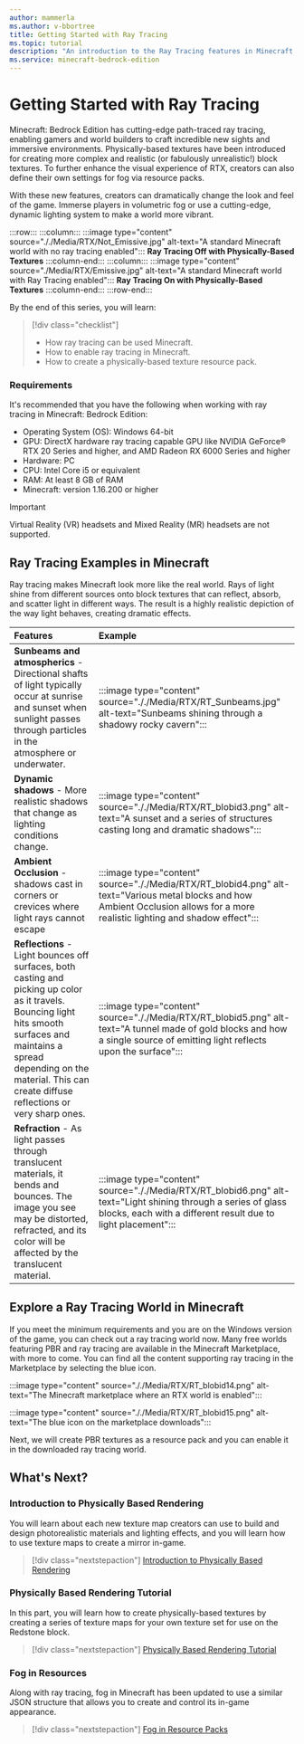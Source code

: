 ```yaml
---
author: mammerla
ms.author: v-bbortree
title: Getting Started with Ray Tracing
ms.topic: tutorial
description: "An introduction to the Ray Tracing features in Minecraft: Bedrock Edition."
ms.service: minecraft-bedrock-edition
---
```


# Getting Started with Ray Tracing

Minecraft: Bedrock Edition has cutting-edge path-traced ray tracing, enabling gamers and world builders to craft incredible new sights and immersive environments. Physically-based textures have been introduced for creating more complex and realistic (or fabulously unrealistic!) block textures. To further enhance the visual experience of RTX, creators can also define their own settings for fog via resource packs.

With these new features, creators can dramatically change the look and feel of the game. Immerse players in volumetric fog or use a cutting-edge, dynamic lighting system to make a world more vibrant.

:::row:::
    :::column:::
        :::image type="content" source="././Media/RTX/Not_Emissive.jpg" alt-text="A standard Minecraft world with no ray tracing enabled":::
        **Ray Tracing Off with Physically-Based Textures**
    :::column-end:::
    :::column:::
        :::image type="content" source="./Media/RTX/Emissive.jpg" alt-text="A standard Minecraft world with Ray Tracing enabled":::
        **Ray Tracing On with Physically-Based Textures**
    :::column-end:::
:::row-end:::

By the end of this series, you will learn:

> [!div class="checklist"]
>
> - How ray tracing can be used Minecraft.
> - How to enable ray tracing in Minecraft.
> - How to create a physically-based texture resource pack.

### Requirements

It's recommended that you have the following when working with ray tracing in Minecraft: Bedrock Edition:

- Operating System (OS): Windows 64-bit
- GPU: DirectX hardware ray tracing capable GPU like NVIDIA GeForce® RTX 20 Series and higher, and AMD Radeon RX 6000 Series and higher
- Hardware: PC
- CPU: Intel Core i5 or equivalent
- RAM: At least 8 GB of RAM
- Minecraft: version 1.16.200 or higher

> [!IMPORTANT]
> Virtual Reality (VR) headsets and Mixed Reality (MR) headsets are not supported.


## Ray Tracing Examples in Minecraft

Ray tracing makes Minecraft look more like the real world. Rays of light shine from different sources onto block textures that can reflect, absorb, and scatter light in different ways. The result is a highly realistic depiction of the way light behaves, creating dramatic effects.

|Features  |Example  |
|:---------|:---------|
|**Sunbeams and atmospherics**  - Directional shafts of light typically occur at sunrise and sunset when sunlight passes through particles in the atmosphere or underwater.|:::image type="content" source="././Media/RTX/RT_Sunbeams.jpg" alt-text="Sunbeams shining through a shadowy rocky cavern":::         |
|**Dynamic shadows** - More realistic shadows that change as lighting conditions change.   |:::image type="content" source="././Media/RTX/RT_blobid3.png" alt-text="A sunset and a series of structures casting long and dramatic shadows":::         |
|**Ambient Occlusion** - shadows cast in corners or crevices where light rays cannot escape |:::image type="content" source="././Media/RTX/RT_blobid4.png" alt-text="Various metal blocks and how Ambient Occlusion allows for a more realistic lighting and shadow effect":::         |
|**Reflections**  - Light bounces off surfaces, both casting and picking up color as it travels. Bouncing light hits smooth surfaces and maintains a spread depending on the material. This can create diffuse reflections or very sharp ones.           |:::image type="content" source="././Media/RTX/RT_blobid5.png" alt-text="A tunnel made of gold blocks and how a single source of emitting light reflects upon the surface":::         |
|**Refraction**  - As light passes through translucent materials, it bends and bounces. The image you see may be distorted, refracted, and its color will be affected by the translucent material.  |:::image type="content" source="././Media/RTX/RT_blobid6.png" alt-text="Light shining through a series of glass blocks, each with a different result due to light placement":::         |

## Explore a Ray Tracing World in Minecraft

If you meet the minimum requirements and you are on the Windows version of the game, you can check out a ray tracing world now. Many free worlds featuring PBR and ray tracing are available in the Minecraft Marketplace, with more to come. You can find all the content supporting ray tracing in the Marketplace by selecting the blue icon.

:::image type="content" source="././Media/RTX/RT_blobid14.png" alt-text="The Minecraft marketplace where an RTX world is enabled":::

:::image type="content" source="././Media/RTX/RT_blobid15.png" alt-text="The blue icon on the marketplace downloads":::

Next, we will create  PBR textures as a resource pack and you can enable it in the downloaded ray tracing world.

## What's Next?

### Introduction to Physically Based Rendering

You will learn about each new texture map creators can use to build and design photorealistic materials and lighting effects, and you will learn how to use texture maps to create a mirror in-game.

> [!div class="nextstepaction"]
> [Introduction to Physically Based Rendering](./RTXPBRIntro.md)

### Physically Based Rendering Tutorial

In this part, you will learn how to create physically-based textures by creating a series of texture maps for your own texture set for use on the Redstone block.

> [!div class="nextstepaction"]
> [Physically Based Rendering Tutorial](./RTXPBRTutorial.md)

### Fog in Resources

Along with ray tracing, fog in Minecraft has been updated to use a similar JSON structure that allows you to create and control its in-game appearance.

> [!div class="nextstepaction"]
> [Fog in Resource Packs](./FogInResourcePacks.md)
